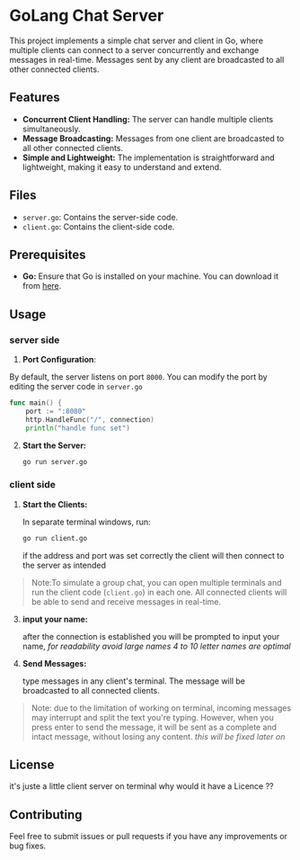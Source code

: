 # GoLang Chat Server

This project implements a simple chat server and client in Go, where multiple clients can connect to a server concurrently and exchange messages in real-time. Messages sent by any client are broadcasted to all other connected clients.

## Features

- **Concurrent Client Handling:** The server can handle multiple clients simultaneously.
- **Message Broadcasting:** Messages from one client are broadcasted to all other connected clients.
- **Simple and Lightweight:** The implementation is straightforward and lightweight, making it easy to understand and extend.

## Files

- `server.go`: Contains the server-side code.
- `client.go`: Contains the client-side code.

## Prerequisites

- **Go:** Ensure that Go is installed on your machine. You can download it from [here](https://golang.org/dl/).

## Usage
### server side
1. **Port Configuration**:

By default, the server listens on port `8000`. You can modify the port by editing the server code in `server.go` 
```go
func main() {
	port := ":8080"
	http.HandleFunc("/", connection)
	println("handle func set")
```

2. **Start the Server:**

   ```bash
   go run server.go
   ```

### client side

1. **Start the Clients:**

   In separate terminal windows, run:

   ```bash
   go run client.go
   ```

   if the address and port was set correctly the client will then connect to the server as intended
> Note:To simulate a group chat, you can open multiple terminals and run the client code (`client.go`) in each one. All connected clients will be able to send and receive messages in real-time.
   
3. **input your name:**
    
   after the connection is established you will be prompted to input your name,
   *for readability avoid large names 4 to 10 letter names are optimal* 

4. **Send Messages:**

   type messages in any client's terminal. The message will be broadcasted to all connected clients.

> Note: due to the limitation of working on terminal, incoming messages may interrupt and split the text you're typing. However, when you press enter to send the message, it will be sent as a complete and intact message, without losing any content. *this will be fixed later on*

## License

it's juste a little client server on terminal why would it have a Licence ??

## Contributing

Feel free to submit issues or pull requests if you have any improvements or bug fixes.
